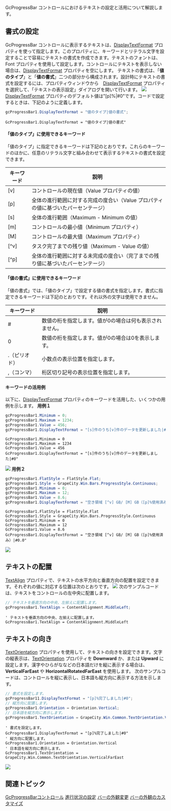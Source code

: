 GcProgressBar コントロールにおけるテキストの設定と活用について解説します。

## 書式の設定

GcProgressBar コントロールに表示するテキストは、[DisplayTextFormat](gcdocsite__documentlink?toc-item-id=75754ffc-426b-47df-9633-5f409104dd91) プロパティを使って指定します。このプロパティに、キーワードとリテラル文字を設定することで容易にテキストの書式を作成できます。テキストのフォントは、Font プロパティを使用して設定します。コントロールにテキストを表示しない場合は、[DisplayTextFormat](gcdocsite__documentlink?toc-item-id=75754ffc-426b-47df-9633-5f409104dd91) プロパティを空にします。
テキストの書式は、「**値のタイプ**」と「**値の書式**」二つの部分から構成されます。設計時にテキストの書式を設定するには、プロパティウィンドウから　[DisplayTextFormat](gcdocsite__documentlink?toc-item-id=75754ffc-426b-47df-9633-5f409104dd91) プロパティを選択して、「テキストの表示設定」ダイアログを開いて行います。
![](/DOCUMENT_SITE_LINK_PREFIX_HERE/document-site-files/images/06fadbb1-c461-433a-b385-ae4966e56069/images/gcprogressbar.textformatdialog.png)
[DisplayTextFormat](gcdocsite__documentlink?toc-item-id=75754ffc-426b-47df-9633-5f409104dd91) プロパティのデフォルト値は"\[p\]%\|\#0"です。コードで設定するときは、下記のように定義します。

```csharp
gcProgressBar1.DisplayTextFormat = "値のタイプ|値の書式";
```

```vbnet
GcProgressBar1.DisplayTextFormat = "値のタイプ|値の書式"
```

#### 「値のタイプ」に使用できるキーワード

「値のタイプ」に指定できるキーワードは下記のとおりです。これらのキーワードのほかに、任意のリテラル文字と組み合わせて表示するテキストの書式を設定できます。

| キーワード | 説明 |
| ----- | --- |
| [v] | コントロールの現在値（Value プロパティの値） |
| [p] | 全体の進行範囲に対する完成の度合い（Value プロパティの値に基づいたパーセンテージ） |
| [s] | 全体の進行範囲（Maximum - Minimum の値） |
| [m] | コントロールの最小値（Minimum プロパティ） |
| [M] | コントロールの最大値（Maximum プロパティ） |
| [^v] | タスク完了までの残り値（Maximum - Value の値） |
| [^p] | 全体の進行範囲に対する未完成の度合い（完了までの残り値に基づいたパーセンテージ） |

#### 「値の書式」に使用できるキーワード

「値の書式」では、「値のタイプ」で設定する値の書式を指定します。書式に指定できるキーワードは下記のとおりです。それ以外の文字は使用できません。

| キーワード | 説明 |
| ----- | --- |
| # | 数値の桁を指定します。値が0の場合は何も表示されません。 |
| 0 | 数値の桁を指定します。値が0の場合は0を表示します。 |
| .（ピリオド） | 小数点の表示位置を指定します。 |
| ,（コンマ） | 桁区切り記号の表示位置を指定します。 |

#### キーワードの活用例

以下に、[DisplayTextFormat](gcdocsite__documentlink?toc-item-id=75754ffc-426b-47df-9633-5f409104dd91) プロパティのキーワードを活用した、いくつかの用例を示します。
**用例１**

```csharp
gcProgressBar1.Minimum = 0;
gcProgressBar1.Maximum = 1234;
gcProgressBar1.Value = 456;
gcProgressBar1.DisplayTextFormat = "[s]件のうち[v]件のデータを更新しました|#0";
```

```vbnet
GcProgressBar1.Minimum = 0
GcProgressBar1.Maximum = 1234
GcProgressBar1.Value = 456
GcProgressBar1.DisplayTextFormat = "[s]件のうち[v]件のデータを更新しました|#0"
```

![](/DOCUMENT_SITE_LINK_PREFIX_HERE/document-site-files/images/06fadbb1-c461-433a-b385-ae4966e56069/images/gcprogressbar.usecase1.png)
**用例２**

```csharp
gcProgressBar1.FlatStyle = FlatStyle.Flat;
gcProgressBar1.Style = GrapeCity.Win.Bars.ProgressStyle.Continuous;
gcProgressBar1.Minimum = 0;
gcProgressBar1.Maximum = 12;
gcProgressBar1.Value = 8.6;
gcProgressBar1.DisplayTextFormat = "空き領域 [^v] GB/ [M] GB（[p]%使用済み）|#0.0";
```

```vbnet
GcProgressBar1.FlatStyle = FlatStyle.Flat
GcProgressBar1.Style = GrapeCity.Win.Bars.ProgressStyle.Continuous
GcProgressBar1.Minimum = 0
GcProgressBar1.Maximum = 12
GcProgressBar1.Value = 8.6
GcProgressBar1.DisplayTextFormat = "空き領域 [^v] GB/ [M] GB（[p]%使用済み）|#0.0"
```

![](/DOCUMENT_SITE_LINK_PREFIX_HERE/document-site-files/images/06fadbb1-c461-433a-b385-ae4966e56069/images/gcprogressbar.usecase2.png)

## テキストの配置

[TextAlign](gcdocsite__documentlink?toc-item-id=782ef92a-b066-42ae-9788-ffad4b0490fd) プロパティで、テキストの水平方向と垂直方向の配置を設定できます。それぞれの値に対応する位置は次のとおりです。
![](/DOCUMENT_SITE_LINK_PREFIX_HERE/document-site-files/images/06fadbb1-c461-433a-b385-ae4966e56069/images/gcprogressbar.textalign.png)
次のサンプルコードは、テキストをコントロールの左中央に配置します。

```csharp
// テキストを垂直方向の中央、左揃えに配置します。
gcProgressBar1.TextAlign = ContentAlignment.MiddleLeft;
```

```vbnet
' テキストを垂直方向の中央、左揃えに配置します。
GcProgressBar1.TextAlign = ContentAlignment.MiddleLeft
```

## テキストの向き

[TextOrientation](gcdocsite__documentlink?toc-item-id=64ca7f71-f3ed-4fd9-8510-4d881ba26fba) プロパティを使用して、テキストの向きを設定できます。文字の縦表示は、[TextOrientation](gcdocsite__documentlink?toc-item-id=64ca7f71-f3ed-4fd9-8510-4d881ba26fba) プロパティを **Downward** か、または **Upward** に設定します。漢字やひらがななどの日本語だけを縦に表示する場合は、**VerticalFarEast** や **HorizontalRotatedFarEast** を使用します。
次のサンプルコードは、コントロールを縦に表示し、日本語も縦方向に表示する方法を示します。

```csharp
// 書式を設定します。
gcProgressBar11.DisplayTextFormat = "[p]%完了しました|#0";
// 縦方向に配置します。 
gcProgressBar1.Orientation = Orientation.Vertical;
// 日本語を縦方向に表示します。
gcProgressBar1.TextOrientation = GrapeCity.Win.Common.TextOrientation.VerticalFarEast;
```

```vbnet
' 書式を設定します。
GcProgressBar1.DisplayTextFormat = "[p]%完了しました|#0"
' 縦方向に配置します。
GcProgressBar1.Orientation = Orientation.Vertical
' 日本語を縦方向に表示します。
GcProgressBar1.TextOrientation = GrapeCity.Win.Common.TextOrientation.VerticalFarEast
```

![](/DOCUMENT_SITE_LINK_PREFIX_HERE/document-site-files/images/06fadbb1-c461-433a-b385-ae4966e56069/images/gcprogressbar.textorientation.png)

## 関連トピック

[GcProgressBarコントロール](gcdocsite__documentlink?toc-item-id=d33d3278-ef9c-4ab3-906a-e06a035034f7)
[進行状況の設定](gcdocsite__documentlink?toc-item-id=d62a2f0c-bdf1-42c3-84f7-ebee10050cf1)
[バーの外観変更](gcdocsite__documentlink?toc-item-id=ef661071-c4ef-473f-81f5-085a30474652)
[バーの外観のカスタマイズ](gcdocsite__documentlink?toc-item-id=291ed72c-d142-4c90-837c-b4f2d43fd539)